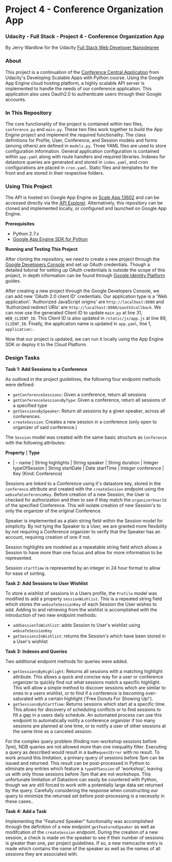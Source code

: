 # Project 4 - Conference Organization App
### Udacity - Full Stack - Project 4 - Conference Organization App

By Jerry Wardlow for the Udacity [Full Stack Web Developer Nanodegree](https://www.udacity.com/course/full-stack-web-developer-nanodegree--nd004)

### About

This project is a continuation of the [Conference Central Application](https://github.com/udacity/ud858) from Udacity's Developing Scalable
Apps with Python course. Using the Google App Engine cloud hosting platform, a
highly scalable API server is implemented to handle the needs of our conference
application. This application also uses Oauth2.0 to authenticate users through
their Google accounts.

### In This Repository

The core functionality of the project is contained within two files, `conference.py`
and `main.py`. These two files work together to build the App Engine project and
implement the required functionality. The class definitions for Profile, User,
Conference, and Session models and forms (among others) are defined in `models.py`.
Three YAML files are used to store configuration information. General application
configuration is contained within `app.yaml` along with route handlers and required
libraries. Indexes for datastore queries are generated and stored in `index.yaml`,
and cron configurations are placed in `cron.yaml`. Static files and templates for
the front end are stored in their respective folders.

### Using This Project

The API is hosted on Google App Engine as [Scale App 13602](https://scale-app-13602.appspot.com/)
and can be accessed directly via the [API Explorer](https://scale-app-13602.appspot.com/_ah/api/explorer). Alternatively,
this repository can be cloned and implemented locally, or configured and launched
on Google App Engine.

**Prerequisites**

* Python 2.7.x
* [Google App Engine SDK for Python](https://cloud.google.com/appengine/downloads?hl=en)

**Running and Testing This Project**

After cloning the repository, we need to create a new project through the [Google
Developers Console](https://console.developers.google.com/) and set up OAuth
credentials. Though a detailed tutorial for setting up OAuth credentials is
outside the scope of this project, in depth information can be found through [Google Identity Platform](https://developers.google.com/identity/protocols/OAuth2?hl=en)
guides.

After creating a new project through the Google Developers Console, we can
add new 'OAuth 2.0 client ID' credentials. Our application type is a 'Web
application'. 'Authorized JavaScript origins' are `http://localhost:8080` and
'Authorized redirect URIs' are `http://localhost:8080/oauth2callback`. We can now
use the generated Client ID to update `main.py` at line 31, `WEB_CLIENT_ID`. This
Client ID is also updated in `/static/js/app.js` at line 89, `CLIENT_ID`. Finally,
the application name is updated in `app.yaml`, line 1, `application:`.

Now that our project is updated, we can run it locally using the App Engine SDK
or deploy it to the Cloud Platform.

### Design Tasks

**Task 1: Add Sessions to a Conference**

As outlined in the project guidelines, the following four endpoint methods were defined:

* `getConferenceSessions`: Given a conference, return all sessions
* `getConferenceSessionsByType`: Given a conference, return all sessions of a specified type
* `getSessionsBySpeaker`: Return all sessions by a given speaker, across all conferences.
* `createSession`: Creates a new session in a conference (only open to organizer of said conference.)

The `Session` model was created with the same basic structure as `Conference` with the following attributes:

**Property** | **Type**
- | -
name | String
highlights | String
speaker | String
duration | Integer
typeOfSession | String
startDate | Date
startTime | Integer
conference | Key (Kind: Conference)

Sessions are linked to a Conference using it's datastore key, stored in the `conference` attribute and created with the `createSession` endpoint using the
`websafeConferenceKey`. Before creation of a new Session, the User is checked for authorization and then to see if they match the `organizerUserId` of the specified Conference. This will isolate creation of new Session's to only the organizer of the original Conference.

Speaker is implemented as a plain string field within the Session model for
simplicity. By not tying the Speaker to a User, we are granted more flexibility
by not requiring a Conference organizer to verify that the Speaker has an account,
requiring creation of one if not.

Session highlights are modeled as a repeatable string field which allows a Session
to have more than one focus and allow for more information to be represented.

Session `startTime` is represented by an integer in 24 hour format to allow for
ease of sorting.

**Task 2: Add Sessions to User Wishlist**

To store a wishlist of sessions in a Users profile, the `Profile` model was
modified to add a property `sessionWishlist`. This is a repeated string field which
stores the `websafeSessionKey` of each Session the User wishes to add. Adding
to and retrieving from the wishlist is accomplished with the introduction of two
new endpoint methods:

* `addSessionToWishlist`: adds Session to User's wishlist using `websafeSessionKey`
* `getSessionsInWishlist`: returns the Session's which have been stored in a User's wishlist

**Task 3: Indexes and Queries**

Two additional endpoint methods for queries were added.

* `getSessionsByHighlight`: Returns all sessions with a matching highlight
attribute. This allows a quick and concise way for a user or conference organizer
to quickly find out what sessions match a specific highlight. This will allow
a simple method to discover sessions which are similar to ones in a users
wishlist, or to find if a conference is becoming over-saturated with a certain
highlight ('Free Donuts For Showing Up!').
* `getSessionsByStartTime`: Returns sessions which start at a specific time. This
allows for discovery of scheduling conflicts or to find sessions to fill a gap in
a users daily schedule. An automated process can use this endpoint to automatically
notify a conference organizer if too many sessions are planned at one time, or to
notify a user of other sessions at the same time as a canceled session.

For the complex query problem (finding non-workshop sessions before 7pm), NDB
queries are not allowed more than one inequality filter. Executing a query as
described would result in a `BadRequestError` with no result. To work around this
limitation, a primary query of sessions before 7pm can be issued and returned.
This result can be post-processed in Python to eliminate any entries which feature
a `typeOfSession` of 'workshop', leaving us with only those sessions before 7pm
that are not workshops. This unfortunate limitation of Datastore can easily be
countered with Python, though we are still forced to work with a potentially
large data set returned by the query. Carefully considering the response when
constructing our query to minimize the returned set before post-processing is a
necessity in these cases..


**Task 4: Add a Task**

Implementing the "Featured Speaker" functionality was accomplished through the
definition of a new endpoint `getFeaturedSpeaker` as well as modifcation of the
`createSession` endpoint. During the creation of a new session, a check is made
on the speaker to see if their number of sessions is greater than one, per project
guidelines. If so, a new memcache entry is made which contains the name of the
speaker as well as the names of all sessions they are associated with.
